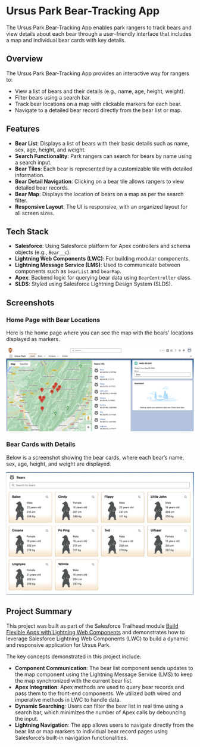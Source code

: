 # Ursus Park Bear-Tracking App

The Ursus Park Bear-Tracking App enables park rangers to track bears and view details about each bear through a user-friendly interface that includes a map and individual bear cards with key details.

## Overview

The Ursus Park Bear-Tracking App provides an interactive way for rangers to:

- View a list of bears and their details (e.g., name, age, height, weight).
- Filter bears using a search bar.
- Track bear locations on a map with clickable markers for each bear.
- Navigate to a detailed bear record directly from the bear list or map.

## Features
- **Bear List**: Displays a list of bears with their basic details such as name, sex, age, height, and weight.
- **Search Functionality**: Park rangers can search for bears by name using a search input.
- **Bear Tiles**: Each bear is represented by a customizable tile with detailed information.
- **Bear Detail Navigation**: Clicking on a bear tile allows rangers to view detailed bear records.
- **Bear Map**: Displays the location of bears on a map as per the search filter.
- **Responsive Layout**: The UI is responsive, with an organized layout for all screen sizes.

## Tech Stack
- **Salesforce**: Using Salesforce platform for Apex controllers and schema objects (e.g., `Bear__c`).
- **Lightning Web Components (LWC)**: For building modular components.
- **Lightning Message Service (LMS)**: Used to communicate between components such as `bearList` and `bearMap`.
- **Apex**: Backend logic for querying bear data using `BearController` class.
- **SLDS**: Styled using Salesforce Lightning Design System (SLDS).

## Screenshots

### Home Page with Bear Locations
Here is the home page where you can see the map with the bears' locations displayed as markers.

![Bear Map](./images/bear-map.png)

### Bear Cards with Details
Below is a screenshot showing the bear cards, where each bear’s name, sex, age, height, and weight are displayed.

![Bear Cards](./images/bear-cards.png)

## Project Summary

This project was built as part of the Salesforce Trailhead module [Build Flexible Apps with Lightning Web Components](https://trailhead.salesforce.com/content/learn/projects/lwc-build-flexible-apps) and demonstrates how to leverage Salesforce Lightning Web Components (LWC) to build a dynamic and responsive application for Ursus Park. 

The key concepts demonstrated in this project include:

- **Component Communication**: The bear list component sends updates to the map component using the Lightning Message Service (LMS) to keep the map synchronized with the current bear list.
- **Apex Integration**: Apex methods are used to query bear records and pass them to the front-end components. We utilized both wired and imperative methods in LWC to handle data.
- **Dynamic Searching**: Users can filter the bear list in real time using a search bar, which minimizes the number of Apex calls by debouncing the input.
- **Lightning Navigation**: The app allows users to navigate directly from the bear list or map markers to individual bear record pages using Salesforce’s built-in navigation functionalities.


